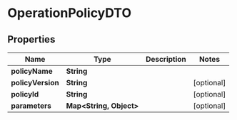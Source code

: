 

# OperationPolicyDTO

## Properties

Name | Type | Description | Notes
------------ | ------------- | ------------- | -------------
**policyName** | **String** |  | 
**policyVersion** | **String** |  |  [optional]
**policyId** | **String** |  |  [optional]
**parameters** | **Map&lt;String, Object&gt;** |  |  [optional]



